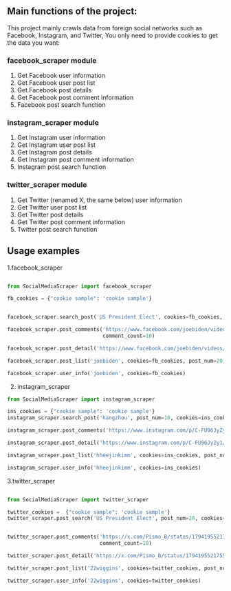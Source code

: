 ## Main functions of the project:
This project mainly crawls data from foreign social networks such as Facebook, Instagram, and Twitter, You only need to provide cookies to get the data you want:
### facebook_scraper module
1. Get Facebook user information
2. Get Facebook user post list
3. Get Facebook post details
4. Get Facebook post comment information
5. Facebook post search function

### instagram_scraper module
1. Get Instagram user information
2. Get Instagram user post list
3. Get Instagram post details
4. Get Instagram post comment information
5. Instagram post search function

### twitter_scraper module
1. Get Twitter (renamed X, the same below) user information
2. Get Twitter user post list
3. Get Twitter post details
4. Get Twitter post comment information
5. Twitter post search function


## Usage examples
1.facebook_scraper
```python

from SocialMediaScraper import facebook_scraper

fb_cookies = {"cookie sample": 'cookie sample'}


facebook_scraper.search_post('US President Elect', cookies=fb_cookies, post_num=10)

facebook_scraper.post_comments('https://www.facebook.com/joebiden/videos/813793037198888', cookies=fb_cookies,
                               comment_count=10)

facebook_scraper.post_detail('https://www.facebook.com/joebiden/videos/813793037198888', cookies=fb_cookies)

facebook_scraper.post_list('joebiden', cookies=fb_cookies, post_num=20)

facebook_scraper.user_info('joebiden', cookies=fb_cookies)

```
2. instagram_scraper
```python
from SocialMediaScraper import instagram_scraper

ins_cookies = {"cookie sample": 'cookie sample'}
instagram_scraper.search_post('hangzhou', post_num=10, cookies=ins_cookies)

instagram_scraper.post_comments('https://www.instagram.com/p/C-FU96JyZy1/', post_num=10, cookies=ins_cookies)

instagram_scraper.post_detail('https://www.instagram.com/p/C-FU96JyZy1/', cookies=ins_cookies)

instagram_scraper.post_list('hheejinkimm', cookies=ins_cookies, post_num=10)

instagram_scraper.user_info('hheejinkimm', cookies=ins_cookies)
```

3.twitter_scraper
```python

from SocialMediaScraper import twitter_scraper

twitter_cookies =  {"cookie sample": 'cookie sample'}
twitter_scraper.post_search('US President Elect', post_num=20, cookies=twitter_cookies)


twitter_scraper.post_comments('https://x.com/Pismo_B/status/1794195521755885996', cookies=twitter_cookies,
                              comment_count=10)

twitter_scraper.post_detail('https://x.com/Pismo_B/status/1794195521755885996', cookies=twitter_cookies)

twitter_scraper.post_list('22wiggins', cookies=twitter_cookies, post_num=20)

twitter_scraper.user_info('22wiggins', cookies=twitter_cookies)
```